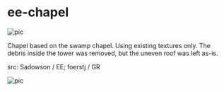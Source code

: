 # ee-chapel

![pic](pic.jpg)

Chapel based on the swamp chapel. Using existing textures only. The debris inside the tower was removed, but the uneven roof was left as-is.

src: Sadowson / EE; foerstj / GR

![pic](pic2.jpg)
